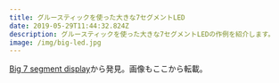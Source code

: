 ```yaml
---
title: グルースティックを使った大きな7セグメントLED
date: 2019-05-29T11:44:32.824Z
description: グルースティックを使った大きな7セグメントLEDの作例を紹介します。
image: /img/big-led.jpg
---
```

[Big 7 segment display](https://hackaday.io/project/165116-big-7-segment-display)から発見。画像もここから転載。
